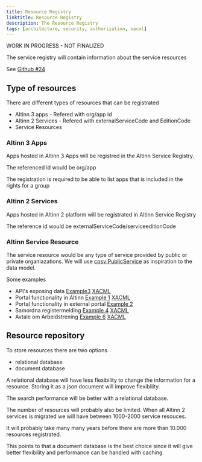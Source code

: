 ```yaml
---
title: Resource Registry
linktitle: Resource Registry
description: The Resource Registry 
tags: [architecture, security, authorization, xacml]
---
```


WORK IN PROGRESS - NOT FINALIZED

The service registry will contain information about the service resources 


See [Github #24](https://github.com/Altinn/altinn-authorization/issues/24)

## Type of resources

There are different types of resources that can be registrated 

- Altinn 3 apps - Refered with org/app id
- Altinn 2 Services - Refered with externalServiceCode and EditionCode
- Service Resources

### Altinn 3 Apps 

Apps hosted in Altinn 3 Apps will be registred in the Altinn Service Registry. 

The referenced id would be org/app

The registration is required to be able to list apps that is included in the rights for a group


### Altinn 2 Services

Apps hosted in Altinn 2 platform will be registrated in Altinn Service Registry

The reference id would be externalServiceCode/serviceeditionCode

### Altinn Service Resource

The service resource would be any type of service provided by public or private organiazations. We will use [cpsv:PublicService](https://informasjonsforvaltning.github.io/cpsv-ap-no/#OffentligTjeneste) as inspiration to the data model.

Some examples

- API's exposing data [Example3](exampleresource3.json) [XACML](policysample3.xml)
- Portal functionality in Altinn [Example 1](exampleresource1.json) [XACML](policysample3.xml)
- Portal functionality in external portal [Example 2](exampleresource2.json)
- Samordna registermelding [Example 4](exampleresource4.json) [XACML](policysample4.xml)
- Avtale om Arbeidstrening [Example 6](exampleresource6.json) [XACML](exampleresource6.json)

## Resource repository

To store resources there are two options

- relational database
- document database

A relational database will have less flexibility to change the information for a resource. Storing it as a json document 
will improve flexibility. 

The search performance will be better with a relational database. 

The number of resources will probably also be limited. When all Altinn 2 services is migrated we will have between 1000-2000 service resouces. 

It will probably take many many years before there are more than 10.000 resources registrated. 

This points to that a document database is the best choice since it will give better flexibility and performance can be handled with caching. 
